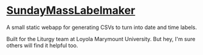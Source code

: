 # [SundayMassLabelmaker](https://gamernerd-i.github.io/SundayMassLabelmaker/)

A small static webapp for generating CSVs to turn into date and time labels.

Built for the Liturgy team at Loyola Marymount University. But hey, I'm sure others will find it helpful too.
